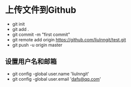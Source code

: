 # 上传文件到Github

- git init
- git add .
- git commit -m "first commit"
- git remote add origin https://github.com/liulnngit/test.git
- git push -u origin master

## 设置用户名和邮箱
- git config -global user.name 'liulnngit'
- git config -global user.email 'dafs@qq.com'

